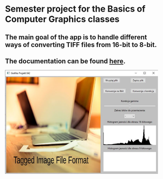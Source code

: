 # Semester project for the Basics of Computer Graphics classes
## The main goal of the app is to handle different ways of converting TIFF files from 16-bit to 8-bit.
## The documentation can be found [here](./GrafikaProjekt/DOC/42_Dokumentacja.pdf).
![Program screenshot](screen.png)

